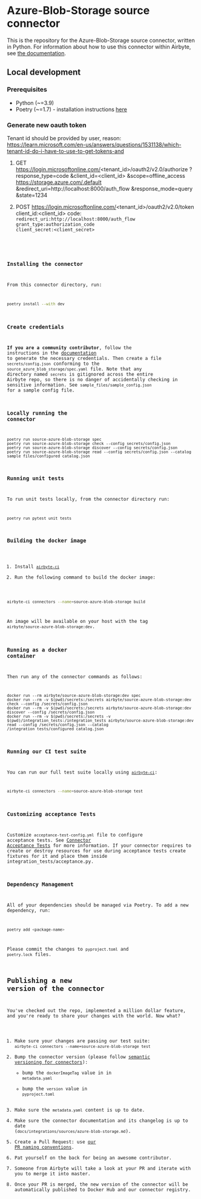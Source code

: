 # Azure-Blob-Storage source connector


This is the repository for the Azure-Blob-Storage source connector, written in Python.
For information about how to use this connector within Airbyte, see [the documentation](https://docs.airbyte.com/integrations/sources/azure-blob-storage).

## Local development

### Prerequisites
* Python (~=3.9)
* Poetry (~=1.7) - installation instructions [here](https://python-poetry.org/docs/#installation)


### Generate new oauth token

Tenant id should be provided by user, reason:
https://learn.microsoft.com/en-us/answers/questions/1531138/which-tenant-id-do-i-have-to-use-to-get-tokens-and

1. GET https://login.microsoftonline.com/<tenant_id>/oauth2/v2.0/authorize
    ?response_type=code
    &client_id=<client_id>
    &scope=offline_access https://storage.azure.com/.default
    &redirect_uri=http://localhost:8000/auth_flow
    &response_mode=query
    &state=1234

2. POST https://login.microsoftonline.com/<tenant_id>/oauth2/v2.0/token
client_id:<client_id>
code:<code obtained from previous request>
redirect_uri:http://localhost:8000/auth_flow
grant_type:authorization_code
client_secret:<client_secret>

### Installing the connector
From this connector directory, run:
```bash
poetry install --with dev
```


### Create credentials
**If you are a community contributor**, follow the instructions in the [documentation](https://docs.airbyte.com/integrations/sources/azure-blob-storage)
to generate the necessary credentials. Then create a file `secrets/config.json` conforming to the `source_azure_blob_storage/spec.yaml` file.
Note that any directory named `secrets` is gitignored across the entire Airbyte repo, so there is no danger of accidentally checking in sensitive information.
See `sample_files/sample_config.json` for a sample config file.


### Locally running the connector
```
poetry run source-azure-blob-storage spec
poetry run source-azure-blob-storage check --config secrets/config.json
poetry run source-azure-blob-storage discover --config secrets/config.json
poetry run source-azure-blob-storage read --config secrets/config.json --catalog sample_files/configured_catalog.json
```

### Running unit tests
To run unit tests locally, from the connector directory run:
```
poetry run pytest unit_tests
```

### Building the docker image
1. Install [`airbyte-ci`](https://github.com/airbytehq/airbyte/blob/master/airbyte-ci/connectors/pipelines/README.md)
2. Run the following command to build the docker image:
```bash
airbyte-ci connectors --name=source-azure-blob-storage build
```

An image will be available on your host with the tag `airbyte/source-azure-blob-storage:dev`.


### Running as a docker container
Then run any of the connector commands as follows:
```
docker run --rm airbyte/source-azure-blob-storage:dev spec
docker run --rm -v $(pwd)/secrets:/secrets airbyte/source-azure-blob-storage:dev check --config /secrets/config.json
docker run --rm -v $(pwd)/secrets:/secrets airbyte/source-azure-blob-storage:dev discover --config /secrets/config.json
docker run --rm -v $(pwd)/secrets:/secrets -v $(pwd)/integration_tests:/integration_tests airbyte/source-azure-blob-storage:dev read --config /secrets/config.json --catalog /integration_tests/configured_catalog.json
```

### Running our CI test suite
You can run our full test suite locally using [`airbyte-ci`](https://github.com/airbytehq/airbyte/blob/master/airbyte-ci/connectors/pipelines/README.md):
```bash
airbyte-ci connectors --name=source-azure-blob-storage test
```

### Customizing acceptance Tests
Customize `acceptance-test-config.yml` file to configure acceptance tests. See [Connector Acceptance Tests](https://docs.airbyte.com/connector-development/testing-connectors/connector-acceptance-tests-reference) for more information.
If your connector requires to create or destroy resources for use during acceptance tests create fixtures for it and place them inside integration_tests/acceptance.py.

### Dependency Management
All of your dependencies should be managed via Poetry. 
To add a new dependency, run:
```bash
poetry add <package-name>
```

Please commit the changes to `pyproject.toml` and `poetry.lock` files.

## Publishing a new version of the connector
You've checked out the repo, implemented a million dollar feature, and you're ready to share your changes with the world. Now what?
1. Make sure your changes are passing our test suite: `airbyte-ci connectors --name=source-azure-blob-storage test`
2. Bump the connector version (please follow [semantic versioning for connectors](https://docs.airbyte.com/contributing-to-airbyte/resources/pull-requests-handbook/#semantic-versioning-for-connectors)): 
    - bump the `dockerImageTag` value in in `metadata.yaml`
    - bump the `version` value in `pyproject.toml`
3. Make sure the `metadata.yaml` content is up to date.
4. Make sure the connector documentation and its changelog is up to date (`docs/integrations/sources/azure-blob-storage.md`).
5. Create a Pull Request: use [our PR naming conventions](https://docs.airbyte.com/contributing-to-airbyte/resources/pull-requests-handbook/#pull-request-title-convention).
6. Pat yourself on the back for being an awesome contributor.
7. Someone from Airbyte will take a look at your PR and iterate with you to merge it into master.
8. Once your PR is merged, the new version of the connector will be automatically published to Docker Hub and our connector registry.